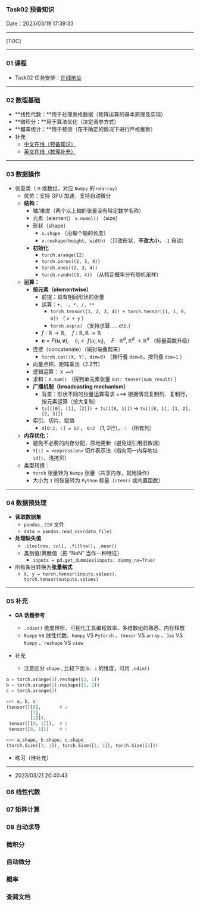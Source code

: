 ### Task02 预备知识

Date：2023/03/19 17:39:33

------



[TOC]



------





### 01 课程

* Task02 任务安排：[在线地址](https://learning.datawhale.club/p/t_pc/course_pc_detail/image_text/i_6407161ce4b030cacb20bdf0)



------



### 02 数理基础

* **线性代数：**用于处理表格数据（矩阵运算的基本原理及实现）
* **微积分：**用于算法优化（决定调参方式）
* **概率统计：**用于预测（在不确定的情况下进行严格推断）
* 补充
  * [中文在线（预备知识）](https://zh-v2.d2l.ai/chapter_preliminaries/linear-algebra.html) 
  * [英文在线（数理补充）](https://d2l.ai/chapter_appendix-mathematics-for-deep-learning/index.html) 



------



### 03 数据操作

* 张量类（ $n$ 维数组，对应 `Numpy` 的 `ndarray`）
  * 优势：支持 GPU 加速，支持自动微分
  * **结构：**
    * 轴/维度（两个以上轴的张量没有特定数学名称）
    * 元素（element） `x.numel()` （size）
    * 形状（shape）
      * `x.shape` （沿每个轴的长度）
      * `x.reshape(height, width)` （只改形状，**不改大小**，`-1` 自动）
    * **初始化**
      * `torch.arange(12)` 
      * `torch.zeros((2, 3, 4))` 
      * `torch.ones((2, 3, 4))` 
      * `torch.randn((3, 4))` （从特定概率分布随机采样）
  * **运算：**
    * **按元素（elementwise）**
      * 前提：具有相同形状的张量
      * 运算：`+, -, *, /, **` 
        * `torch.tensor([1, 2, 3, 4]) + torch.tensor([1, 1, 0, 0])` （ `x + y` ）
        * `torch.exp(x)` （支持求幂……etc.）
      * $f:\mathbb{R} \to \mathbb{R}, \quad f:\mathbb{R},\mathbb{R} \to \mathbb{R}$ 
      * $\mathbf{c} = F(\mathbf{u}, \mathbf{v}), \quad c_i \leftarrow f(u_i, v_i), \quad F:\mathbb{R}^d, \mathbb{R}^d \to \mathbb{R}^d$ （标量函数升级）
    * 连接（concatenate）（端对端叠起来）
      * `torch.cat((X, Y), dim=0)` （按行叠 `dim=0`，按列叠 `dim=1` ）
    * 向量点积、矩阵乘法（2.3节）
    * 逻辑运算： `X ==Y` 
    * 求和：`X.sum()` （得到单元素张量 `Out: tenser(sum_result)` ）
    * **广播机制（broadcasting mechanism）**
      * 背景：形状不同的张量运算需求 ===> 根据情况复制列、复制行，按元素运算（按大复制）
      * `ts([[0], [1], [2]]) + ts([[0, 1]])` $\longrightarrow$ `ts([[0, 1], [1, 2], [2, 3]])` 
    * 索引、切片、赋值
      * `X[0:2, :] = 12` ， `0:2` （1, 2行）， `:` （所有列）
  * **内存优化：**
    * 避免不必要的内存分配，原地更新（避免误引用旧数据）
    * `Y[:] = <expression>` 切片表示法（指向同一内存地址 `id()`，浅拷贝）
  * 类型转换：
    * `torch` 张量转为 `Numpy` 张量（共享内存，就地操作）
    * 大小为 `1` 的张量转为 `Python` 标量（`item()` 或内置函数）



------



### 04 数据预处理

* **读取数据集**
  *  `pandas` , `CSV` 文件
  *  `data = pandas.read_csv(data_file)` 
* **处理缺失值**
  *  `.iloc[row, col]`，`.fillna()`，`.mean()` 
  * 类别值/离散值（把 “NaN” 当作一种特征）
    *  `inputs = pd.get_dummies(inputs, dummy_na=True)` 
* 所有条目转换为**张量格式**
  *  `X, y = torch.tensor(inputs.values), torch.tensor(outputs.values)` 



------



### 05 补充

* **QA 话题参考**
  * `.ndim()` 维度辨析、可视化工具编程效率、多维数组的熟悉、内存释放
  * `Numpy` vs 线性代数、`Numpy` VS `Pytorch` 、`tensor` VS `array` 、`Jax` VS `Numpy` 、`reshape` VS `view` 

* 补充
  * 注意区分 `shape` , 比较下面 `b, c` 的维度，可用 `.ndim()` 

```python
a = torch.arange(3).reshape((3, 1))
b = torch.arange(2).reshape((1, 2))
c = torch.arange(2)
```

```python
>>> a, b, c
(tensor([[0],		# a
         [1],
         [2]]),
 tensor([[0, 1]]),  # b
 tensor([0, 1]))	# c

>>> a.shape, b.shape, c.shape
(torch.Size([3, 1]), torch.Size([1, 2]), torch.Size([2]))
```

* 练习（待补充）



------

* 2023/03/21 20:40:43



### 06 线性代数



### 07 矩阵计算



### 08 自动求导



### 微积分

### 自动微分

### 概率

### 查阅文档



























